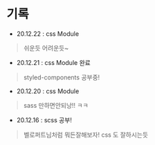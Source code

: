 # 기록
* 20.12.22 : css Module
> 쉬운듯 어려운듯~ 

* 20.12.21 : css Module 완료
> styled-components 공부중! 

* 20.12.20 : css Module
> sass 만하면안되낭!! ㅋㅋ

* 20.12.16 : scss 공부!
> 벨로퍼트님처럼 뭐든잘해보자! css 도 잘하시는듯
